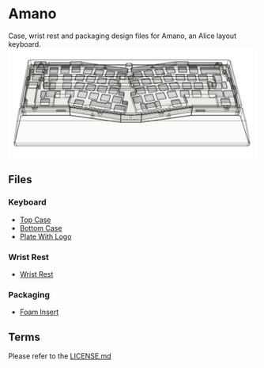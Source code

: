 # Amano 
Case, wrist rest and packaging design files for Amano, an Alice layout keyboard. 
![Case and Wrist Rest](case-image.png?raw=true "Case and Wrist Rest")
## Files  
### Keyboard  
* [Top Case](./Top%20Case.step) 
* [Bottom Case](./Bottom%20Case.step)
* [Plate With Logo](./Plate%20With%20Logo.step)

### Wrist Rest 
* [Wrist Rest](./Wrist%20Rest.step)
### Packaging 
* [Foam Insert](./Foam%20Insert.step)
## Terms
Please refer to the [LICENSE.md](./LICENSE.md)
